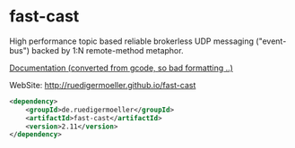fast-cast
=========

High performance topic based reliable brokerless UDP messaging ("event-bus") backed by 1:N remote-method metaphor. 

[Documentation (converted from gcode, so bad formatting ..)](https://github.com/RuedigerMoeller/fast-cast/wiki/Documentation)

WebSite: http://ruedigermoeller.github.io/fast-cast

```xml
<dependency>
    <groupId>de.ruedigermoeller</groupId>
    <artifactId>fast-cast</artifactId>
    <version>2.11</version>
</dependency>
```
